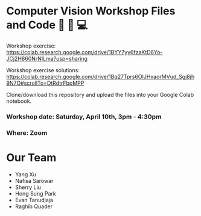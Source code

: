 # Computer Vision Workshop Files and Code :car: :eyes: :computer:

Workshop exercise: https://colab.research.google.com/drive/1BYY7yy6fzaKtD6Yo-JCj2H860NrNILma?usp=sharing

Workshop exercise solutions: https://colab.research.google.com/drive/1Bq27Tprs6OIJHxaorMVud_Sgj8jh9N7O#scrollTo=DtRdtrFbpMPP

Clone/download this repository and upload the files into your Google Colab notebook. 

### Workshop date: Saturday, April 10th, 3pm - 4:30pm
### Where: Zoom 

# Our Team

* Yang Xu
* Nafisa Sarowar
* Sherry Liu
* Hong Sung Park 
* Evan Tanudjaja
* Raghib Quader
 
